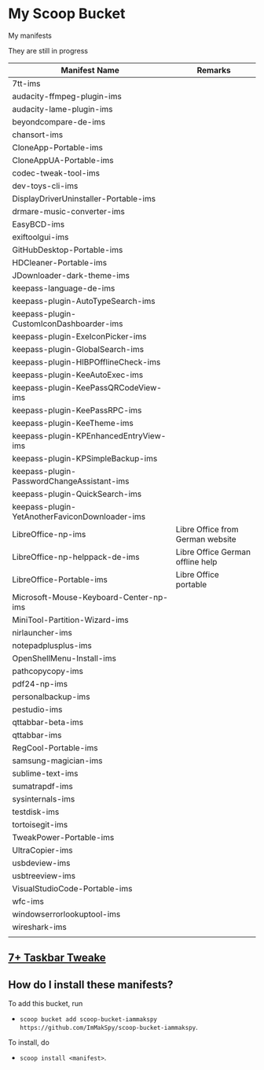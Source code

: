 # My Scoop Bucket

My manifests

They are still in progress

| Manifest Name                                  | Remarks                          |
| ---------------------------------------------- | -------------------------------- |
| 7tt-ims                                        |                                  |
| audacity-ffmpeg-plugin-ims                     |                                  |
| audacity-lame-plugin-ims                       |                                  |
| beyondcompare-de-ims                           |                                  |
| chansort-ims                                   |                                  |
| CloneApp-Portable-ims                          |                                  |
| CloneAppUA-Portable-ims                        |                                  |
| codec-tweak-tool-ims                           |                                  |
| dev-toys-cli-ims                               |                                  |
| DisplayDriverUninstaller-Portable-ims          |                                  |
| drmare-music-converter-ims                     |                                  |
| EasyBCD-ims                                    |                                  |
| exiftoolgui-ims                                |                                  |
| GitHubDesktop-Portable-ims                     |                                  |
| HDCleaner-Portable-ims                         |                                  |
| JDownloader-dark-theme-ims                     |                                  |
| keepass-language-de-ims                        |                                  |
| keepass-plugin-AutoTypeSearch-ims              |                                  |
| keepass-plugin-CustomIconDashboarder-ims       |                                  |
| keepass-plugin-ExeIconPicker-ims               |                                  |
| keepass-plugin-GlobalSearch-ims                |                                  |
| keepass-plugin-HIBPOfflineCheck-ims            |                                  |
| keepass-plugin-KeeAutoExec-ims                 |                                  |
| keepass-plugin-KeePassQRCodeView-ims           |                                  |
| keepass-plugin-KeePassRPC-ims                  |                                  |
| keepass-plugin-KeeTheme-ims                    |                                  |
| keepass-plugin-KPEnhancedEntryView-ims         |                                  |
| keepass-plugin-KPSimpleBackup-ims              |                                  |
| keepass-plugin-PasswordChangeAssistant-ims     |                                  |
| keepass-plugin-QuickSearch-ims                 |                                  |
| keepass-plugin-YetAnotherFaviconDownloader-ims |                                  |
| LibreOffice-np-ims                             | Libre Office from German website |
| LibreOffice-np-helppack-de-ims                 | Libre Office German offline help |
| LibreOffice-Portable-ims                       | Libre Office portable            |
| Microsoft-Mouse-Keyboard-Center-np-ims         |                                  |
| MiniTool-Partition-Wizard-ims                  |                                  |
| nirlauncher-ims                                |                                  |
| notepadplusplus-ims                            |                                  |
| OpenShellMenu-Install-ims                      |                                  |
| pathcopycopy-ims                               |                                  |
| pdf24-np-ims                                   |                                  |
| personalbackup-ims                             |                                  |
| pestudio-ims                                   |                                  |
| qttabbar-beta-ims                              |                                  |
| qttabbar-ims                                   |                                  |
| RegCool-Portable-ims                           |                                  |
| samsung-magician-ims                           |                                  |
| sublime-text-ims                               |                                  |
| sumatrapdf-ims                                 |                                  |
| sysinternals-ims                               |                                  |
| testdisk-ims                                   |                                  |
| tortoisegit-ims                                |                                  |
| TweakPower-Portable-ims                        |                                  |
| UltraCopier-ims                                |                                  |
| usbdeview-ims                                  |                                  |
| usbtreeview-ims                                |                                  |
| VisualStudioCode-Portable-ims                  |                                  |
| wfc-ims                                        |                                  |
| windowserrorlookuptool-ims                     |                                  |
| wireshark-ims                                  |                                  |
|                                                |                                  |

## [7+ Taskbar Tweake](https://ramensoftware.com/7-taskbar-tweaker "Permanent Link to 7+ Taskbar Tweaker")

How do I install these manifests?
---------------------------------

To add this bucket, run

- `scoop bucket add scoop-bucket-iammakspy https://github.com/ImMakSpy/scoop-bucket-iammakspy`.

To install, do

- `scoop install <manifest>`.
